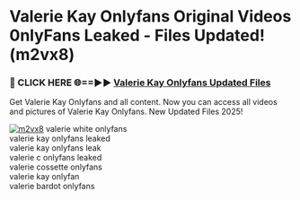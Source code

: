 # Valerie Kay Onlyfans Original Videos 0nlyFans Leaked - Files Updated! (m2vx8)

<h3>🔴 CLICK HERE 🌐==►► <a href="https://tinyurl.com/3hn5wdd3" rel="nofollow">Valerie Kay Onlyfans Updated Files</a></h3>

Get Valerie Kay Onlyfans and all content. Now you can access all videos and pictures of Valerie Kay Onlyfans. New Updated Files 2025!

[![m2vx8](https://i.imgur.com/4HnBqBT.gif)](https://tinyurl.com/3hn5wdd3)
valerie white onlyfans<br>
valerie kay onlyfans leaked<br>
valerie kay onlyfans leak<br>
valerie c onlyfans leaked<br>
valerie cossette onlyfans<br>
valerie kay onlyfan<br>
valerie bardot onlyfans